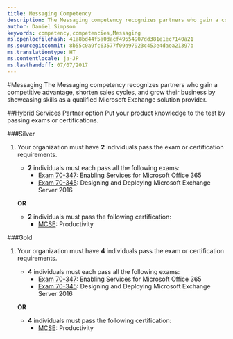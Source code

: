 ```yaml
---
title: Messaging Competency
description: The Messaging competency recognizes partners who gain a competitive advantage, shorten sales cycles, and grow their business by showcasing skills as a qualified Microsoft Exchange solution provider.
author: Daniel Simpson
keywords: competency,competencies,Messaging
ms.openlocfilehash: 41a8bd44f5a0dacf49554907dd381e1ec7140a21
ms.sourcegitcommit: 8b55c0a9fc63577f09a97923c453e4daea21397b
ms.translationtype: HT
ms.contentlocale: ja-JP
ms.lasthandoff: 07/07/2017
---
```

#<a name="messaging"></a>Messaging
The Messaging competency recognizes partners who gain a competitive advantage, shorten sales cycles, and grow their business by showcasing skills as a qualified Microsoft Exchange solution provider.

##<a name="hybrid-services-partner-option"></a>Hybrid Services Partner option
Put your product knowledge to the test by passing exams or certifications.

###<a name="silver"></a>Silver
1. Your organization must have **2** individuals pass the exam or certification requirements.
    
    - **2** individuals must each pass all the following exams:
        - [Exam 70-347](https://www.microsoft.com/en-us/learning/exam-70-347.aspx): Enabling Services for Microsoft Office 365
        - [Exam 70-345](https://www.microsoft.com/en-us/learning/exam-70-345.aspx): Designing and Deploying Microsoft Exchange Server 2016

    **OR**

     - **2** individuals must pass the following certification:
        - [MCSE](https://www.microsoft.com/en-us/learning/mcse-productivity-certification.aspx): Productivity

###<a name="gold"></a>Gold
1. Your organization must have **4** individuals pass the exam or certification requirements.

    - **4** individuals must each pass all the following exams:
        - [Exam 70-347](https://www.microsoft.com/en-us/learning/exam-70-347.aspx): Enabling Services for Microsoft Office 365
        - [Exam 70-345](https://www.microsoft.com/en-us/learning/exam-70-345.aspx): Designing and Deploying Microsoft Exchange Server 2016

    **OR**

    - **4** individuals must pass the following certification:
        - [MCSE](https://www.microsoft.com/en-us/learning/mcse-productivity-certification.aspx): Productivity


